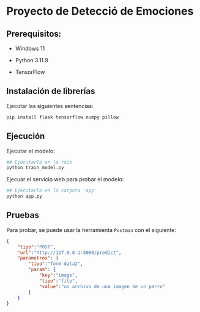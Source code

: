 # Proyecto de Detecció de Emociones

## Prerequisitos:

- Windows 11

- Python 3.11.9

- TensorFlow

## Instalación de librerías

Ejecutar las siguientes sentencias:

```bash
pip install flask tensorflow numpy pillow
```

## Ejecución

Ejecutar el modelo:

```bash
## Ejecutarlo en la raiz
python train_model.py
```

Ejecuar el servicio web para probar el modelo:

```bash
## Ejecutarlo en la carpeta 'app'
python app.py
```

## Pruebas

Para probar, se puede usar la herramienta `Postman` con el siguiente:

```json
{
    "tipo":"POST",
    "url":"http://127.0.0.1:5000/predict",
    "parametros": {
        "tipo":"form-data2",
        "param": {
            "key":"image",
            "tipo":"file",
            "value":"un archivo de una imagen de un perro"
        }
    }
} 
```